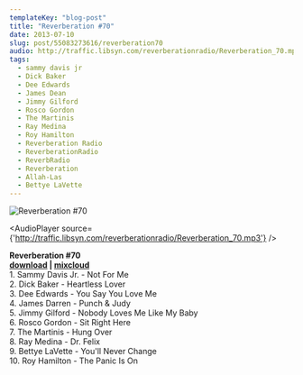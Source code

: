 ```yaml
---
templateKey: "blog-post"
title: "Reverberation #70"
date: 2013-07-10
slug: post/55083273616/reverberation70
audio: http://traffic.libsyn.com/reverberationradio/Reverberation_70.mp3
tags:
  - sammy davis jr
  - Dick Baker
  - Dee Edwards
  - James Dean
  - Jimmy Gilford
  - Rosco Gordon
  - The Martinis
  - Ray Medina
  - Roy Hamilton
  - Reverberation Radio
  - ReverberationRadio
  - ReverbRadio
  - Reverberation
  - Allah-Las
  - Bettye LaVette
---
```


![Reverberation #70](../images/7f4d2f73076a9c68af514e42c47726bb624397950c8f5b8a2fc552a4a14a1a7e.jpg)

<AudioPlayer source={'http://traffic.libsyn.com/reverberationradio/Reverberation_70.mp3'} />

<p><strong>Reverberation #70</strong><br /><strong><a href="http://traffic.libsyn.com/reverberationradio/Reverberation_70.mp3" title="download" target="_blank">download</a> |&nbsp;<a href="http://i.mixcloud.com/CCbbZm" title="mixcloud" target="_blank">mixcloud</a></strong><br />1. Sammy Davis Jr. - Not For Me<br />2. Dick Baker - Heartless Lover<br />3. Dee Edwards - You Say You Love Me<br />4. James Darren - Punch &amp; Judy<br />5. Jimmy Gilford - Nobody Loves Me Like My Baby<br />6. Rosco Gordon - Sit Right Here<br />7. The Martinis - Hung Over<br />8. Ray Medina - Dr. Felix<br />9. Bettye LaVette - You'll Never Change<br />10. Roy Hamilton - The Panic Is On</p>
